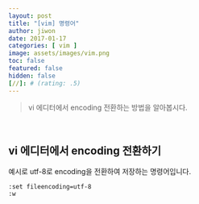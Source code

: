 ```yaml
---
layout: post
title: "[vim] 명령어"
author: jiwon
date: 2017-01-17
categories: [ vim ]
image: assets/images/vim.png
toc: false
featured: false
hidden: false
[//]: # (rating: .5)
---
```


> vi 에디터에서 encoding 전환하는 방법을 알아봅시다.

<br/>

## vi 에디터에서 encoding 전환하기

예시로 utf-8로 encoding을 전환하여 저장하는 명령어입니다.
	
	:set fileencoding=utf-8
	:w
